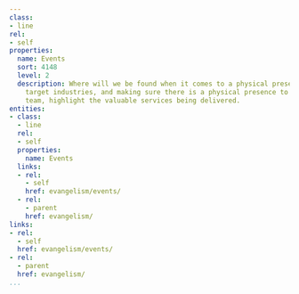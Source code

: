 ```yaml
---
class:
- line
rel:
- self
properties:
  name: Events
  sort: 4148
  level: 2
  description: Where will we be found when it comes to a physical presence across
    target industries, and making sure there is a physical presence to the platform,
    team, highlight the valuable services being delivered.
entities:
- class:
  - line
  rel:
  - self
  properties:
    name: Events
  links:
  - rel:
    - self
    href: evangelism/events/
  - rel:
    - parent
    href: evangelism/
links:
- rel:
  - self
  href: evangelism/events/
- rel:
  - parent
  href: evangelism/
...
```

